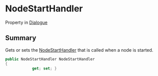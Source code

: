 # NodeStartHandler

Property in [Dialogue](./)

## Summary

Gets or sets the [NodeStartHandler](../yarn.nodestarthandler.md) that is called when a node is started.

```csharp
public NodeStartHandler NodeStartHandler
{
            get; set; }
```
